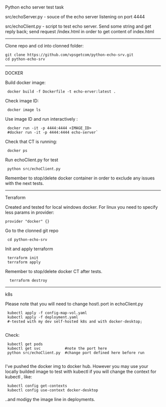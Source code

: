 Python echo server test task 

src/echoServer.py  - souce of the echo server listening on port 4444

src/echoClient.py - script to test echo server. Send some string and get reply back; send request /index.html in order to get content of index.html

___

Clone repo and cd into clonned folder: 
```
git clone https://github.com/vpsgetcom/python-echo-srv.git
cd python-echo-srv
```

___
DOCKER

Build docker image:

```
 docker build -f Dockerfile -t echo-erver:latest .
```

Check image ID:

```
 docker image ls
```

Use image ID and run interactively : 

```
 docker run -it -p 4444:4444 <IMAGE_ID>
 #docker run -it -p 4444:4444 echo-server`
```
Check that CT is running:

```
 docker ps
```

Run echoClient.py for test

```
 python src/echoClient.py
```


Remember to stop/delete docker container in order to exclude any issues with the next tests.
___

Terraform

Created and tested for local windows docker. For linux you need to specify less params in provider:
```
provider "docker" {}
```

Go to the clonned git repo
```
 cd python-echo-srv
```
Init and apply terraform

```
 terraform init
 terraform apply
```

Remember to stop/delete docker CT after tests.
```
  terraform destroy
```
___
k8s


Please  note that you will need to change host\ port in echoClient.py

```
 kubectl apply -f config-map-vol.yaml
 kubectl apply -f deployment.yaml 
 #-tested with my dev self-hosted k8s and with docker-desktop; 
 
```

Check:
```
 kubectl get pods
 kubectl get svc           #note the port here
 python src/echoClient.py  #change port defined here before run 
 
```


I've pushed the docker img to docker hub. However you may use your locally builded image to test with kubectl if you will change the context for kubectl  , like: 

```
 kubectl config get-contexts
 kubectl config use-context docker-desktop
```
..and modigy the image line in deployments.




